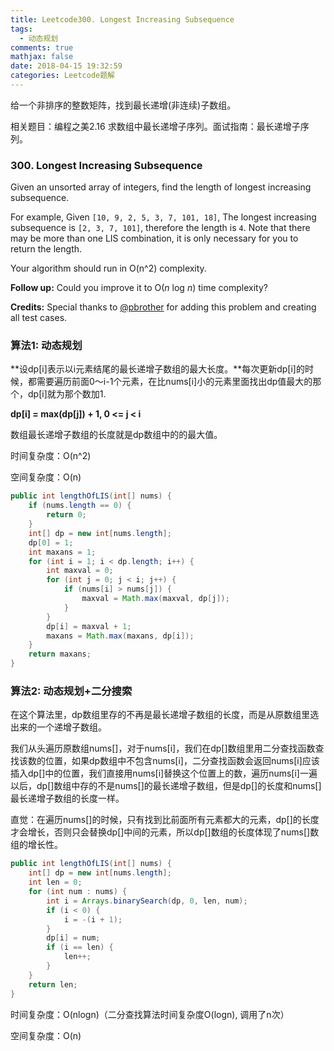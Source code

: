 ```yaml
---
title: Leetcode300. Longest Increasing Subsequence
tags:
  - 动态规划
comments: true
mathjax: false
date: 2018-04-15 19:32:59
categories: Leetcode题解
---
```


给一个非排序的整数矩阵，找到最长递增(非连续)子数组。

相关题目：编程之美2.16 求数组中最长递增子序列。面试指南：最长递增子序列。

<!-- more -->

### 300. Longest Increasing Subsequence

Given an unsorted array of integers, find the length of longest increasing subsequence.

For example,
Given `[10, 9, 2, 5, 3, 7, 101, 18]`,
The longest increasing subsequence is `[2, 3, 7, 101]`, therefore the length is `4`. Note that there may be more than one LIS combination, it is only necessary for you to return the length.

Your algorithm should run in O(n^2) complexity.

**Follow up:** Could you improve it to O(*n* log *n*) time complexity? 

**Credits:**
Special thanks to [@pbrother](https://leetcode.com/discuss/user/pbrother) for adding this problem and creating all test cases.



### 算法1: 动态规划

**设dp[i]表示以i元素结尾的最长递增子数组的最大长度。**每次更新dp[i]的时候，都需要遍历前面0～i-1个元素，在比nums[i]小的元素里面找出dp值最大的那个，dp[i]就为那个数加1.

**dp[i] = max(dp[j]) + 1, 0 <= j < i**

数组最长递增子数组的长度就是dp数组中的的最大值。

时间复杂度：O(n^2)

空间复杂度：O(n)

```java
public int lengthOfLIS(int[] nums) {
    if (nums.length == 0) {
        return 0;
    }
    int[] dp = new int[nums.length];
    dp[0] = 1;
    int maxans = 1;
    for (int i = 1; i < dp.length; i++) {
        int maxval = 0;
        for (int j = 0; j < i; j++) {
            if (nums[i] > nums[j]) {
                maxval = Math.max(maxval, dp[j]);
            }
        }
        dp[i] = maxval + 1;
        maxans = Math.max(maxans, dp[i]);
    }
    return maxans;
}
```



### 算法2: 动态规划+二分搜索

在这个算法里，dp数组里存的不再是最长递增子数组的长度，而是从原数组里选出来的一个递增子数组。

我们从头遍历原数组nums[]，对于nums[i]，我们在dp[]数组里用二分查找函数查找该数的位置，如果dp数组中不包含nums[i]，二分查找函数会返回nums[i]应该插入dp[]中的位置，我们直接用nums[i]替换这个位置上的数，遍历nums[i]一遍以后，dp[]数组中存的不是nums[]的最长递增子数组，但是dp[]的长度和nums[]最长递增子数组的长度一样。

直觉：在遍历nums[]的时候，只有找到比前面所有元素都大的元素，dp[]的长度才会增长，否则只会替换dp[]中间的元素，所以dp[]数组的长度体现了nums[]数组的增长性。

```java
public int lengthOfLIS(int[] nums) {
    int[] dp = new int[nums.length];
    int len = 0;
    for (int num : nums) {
        int i = Arrays.binarySearch(dp, 0, len, num);
        if (i < 0) {
            i = -(i + 1);
        }
        dp[i] = num;
        if (i == len) {
            len++;
        }
    }
    return len;
}
```

时间复杂度：O(nlogn)（二分查找算法时间复杂度O(logn), 调用了n次）

空间复杂度：O(n)

